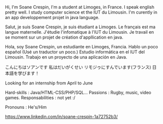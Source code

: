 Hi, I'm Soane Crespin, I'm a student at Limoges, in France.                                  I speak english pretty well.
I study computer science et the IUT du Limousin.
I'm curently in an app developpement projet in java language.

Salut, je suis Soane Crespin, je suis étudiant a Limoges.                                    Le français est ma langue maternelle.
J'étudie l'infomatique à l'IUT du Limousin.
Je travail en se moment sur un projet de création d'appllication en java.

Hola, soy Soane Crespin, un estudiante en Limoges, Francia.                                  Hablo un poco español (Usé un traductor un poco.)
Estudio informática en el IUT del Limousin.
Trabajo en un proyecto de una aplicación en Java.

こんにちはソアンです
私はだいがくせい
リモジゥにすんでいます(フランス)
日本語を学びます！


Looking for an internship from April to June

Hard-skills : Java/HTML-CSS/PHP/SQL...
Passions : Rugby, music, video games.
Responsabilities : not yet :/

Pronouns : He's/Him

https://www.linkedin.com/in/soane-crespin-1a72752b3/

<!---
SCrespin/SCrespin is a ✨ special ✨ repository because its `README.md` (this file) appears on your GitHub profile.
You can click the Preview link to take a look at your changes.
--->
